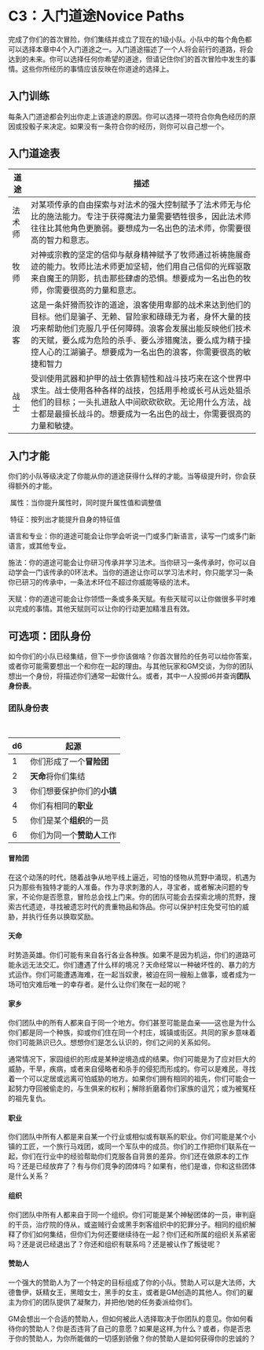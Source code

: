 # **C3：入门道途**Novice Paths

​		完成了你们的首次冒险，你们集结并成立了现在的1级小队。小队中的每个角色都可以选择本章中4个入门道途之一。入门道途描述了一个人将会前行的道路，将会达到的未来。你可以选择任何你希望的道途，但请记住你们的首次冒险中发生的事情。这些你所经历的事情应该反映在你道途的选择上。

## 入门训练

​		每条入门道途都会列出你走上该道途的原因。你可以选择一项符合你角色经历的原因或投骰子来决定。如果没有一条符合你的经历，则你可以自己想一个。

## 入门道途表

| 道途   | 描述                                                         |
| ------ | ------------------------------------------------------------ |
| 法术师 | 对某项传承的自由探索与对法术的强大控制赋予了法术师无与伦比的施法能力。专注于获得魔法力量需要牺牲很多，因此法术师往往比其他角色更脆弱。要想成为一名出色的法术师，你需要很高的智力和意志。 |
| 牧师   | 对神或宗教的坚定的信仰与献身精神赋予了牧师通过祈祷施展奇迹的能力。牧师比法术师更加坚韧，他们用自己信仰的光辉驱散来自魔王的阴影，抗击那些肆虐的恐惧。想要成为一名出色的牧师，你需要很高的力量和意志。 |
| 浪客   | 这是一条奸猾而狡诈的道途，浪客使用卑鄙的战术来达到他们的目标。他们是骗子、无赖、冒险家和碌碌无为者，身怀大量的技巧来帮助他们克服几乎任何障碍。浪客会发展出能反映他们技术的天赋，要么成为危险的杀手、要么涉猎魔法，要么成为精于操控人心的江湖骗子。想要成为一名出色的浪客，你需要很高的敏捷和智力 |
| 战士   | 受训使用武器和护甲的战士依靠韧性和战斗技巧来在这个世界中求生。战士使用各种各样的战技，包括用手枪或长弓从远处狙杀他们的目标；一头扎进敌人中间砍砍砍砍。无论用什么方法，战士都是最擅长战斗的。想要成为一名出色的战士，你需要很高的力量和敏捷。 |

## 入门才能

​		你们的小队等级决定了你能从你的道途获得什么样的才能。当等级提升时，你会获得额外的才能。

​		属性：当你提升属性时，同时提升属性值和调整值

​		特征：按列出才能提升自身的特征值

​		语言和专业：你的道途可能会让你学会听说一门或多门新语言，读写一门或多门新语言，或其他专业。

​		施法：你的道途可能会让你研习传承并学习法术。当你研习一条传承时，你可以自动学会一门该传承的0环法术。当你的道途让你可以学习法术时，你只能学习一条你已研习的传承中，一条法术环位不超过你威能等级的法术。

​		天赋：你的道途可能会让你领悟一条或多条天赋。有些天赋可以让你做很多平时难以完成的事情。其他天赋则可以让你的行动更加精准且有效。

## 可选项：团队身份

​		如今你们的小队已经集结，但下一步你该做啥？你首次冒险的任务可以给你答案，或者你可能需要想出一个和你在一起的理由。与其他玩家和GM交谈，为你的团队想出一个身份，将描述你们通常一起做什么。或者，其中一人投掷d6并查询**团队身份表**。

### 团队身份表

​		

| d6   | 起源                       |
| ---- | -------------------------- |
| 1    | 你们形成了一个**冒险团**   |
| 2    | **天命**将你们集结         |
| 3    | 你们想要保护你们的**小镇** |
| 4    | 你们有相同的**职业**       |
| 5    | 你们是某个**组织**的一员   |
| 6    | 你们为同一个**赞助人**工作 |

#### 冒险团

​		在这个动荡的时代，随着战争从地平线上逼近，可怕的怪物从荒野中涌现，机遇为只为那些有独特才能的人准备。作为寻求刺激的人，寻宝者，或者解决问题的专家，不论你是否愿意，冒险总会找上门来。你的团队可能会去探索北境的荒野，搜索古代遗迹，寻找被遗忘时代的贵重物品和饰品。你可以保护村庄免受可怕的威胁，并执行任务以换取奖励。

#### 天命

​		时势造英雄。你们可能有来自各行各业各种族。如果不是因为机运，你们的道路可能永远无法交汇。你们遭遇了什么样的境况？天命经常以一种破坏性的、暴力的方式运作。你们可能遭遇海难，在一起当奴隶，被迫在同一艘船上做事，或者成为一场可怕灾难后唯一的幸存者。是什么让你们聚在一起的呢？

#### 家乡

​		你们团队中的所有人都来自于同一个地方。你们甚至可能是血亲——这也是为什么你们都是同一个种族，抑或你们住在同一个村庄，城镇或街区。共同的家乡意味着你们可能熟识已久。想想你们是怎么认识的，你们之间的关系如何。

​		通常情况下，家园组织的形成是某种逆境造成的结果。你们可能是为了应对巨大的威胁，干旱，疾病，或者来自侵略者和杀手的侵犯而形成的。你可以是难民，寻找着一个可以定居或远离可怕威胁的地方。如果你们拥有相同的祖先，你们可能会一起努力夺回被偷走的，与生俱来的权利；解除折磨着你们家族的诅咒；或为被冤枉的祖先复仇。

#### 职业

​		你们团队中所有人都是来自某一个行业或相似或有联系的职业。你们可能是某个小镇的工匠，一个旅行马戏团，或同一个军队中的成员。你们的工作把你们联系在一起，你们在行业中的经验帮助你们克服各自背景的差异。你们还在做原本的工作吗？还是已经放弃了？有与你们竞争的团体吗？如果有，他们是谁，你和这些团体是什么关系？

#### 组织

​		你们团队中所有人都来自于同一个组织。你们可能是某个神秘团体的一员，审判庭的干员，治疗院的侍从，或盗贼行会或黑手刺客组织中的犯罪分子。相同的组织解释了你们如何集结，但你们为何还要继续待在一起？你们还和所属的组织关系紧密吗？还是说已经退出了？你还和组织有联系吗？还是被认作了叛徒呢？

#### 赞助人

​		一个强大的赞助人为了一个特定的目标组成了你的小队。赞助人可以是大法师，大德鲁伊，妖精女王，黑暗女士，黑手的女主，或者是GM创造的其他人。你们的雇主为你们的团队提供了凝聚力，并把他/她的任务委派给你们。

​		GM会想出一个合适的赞助人，但如何被此人选择取决于你团队的意见。你如何看待你的赞助人？你是否违背了自己的意愿？如果是这样,为什么？或者，你是否忠于你的赞助人，为你所能做的一切感到骄傲？你的赞助人是如何获得你的忠诚的？